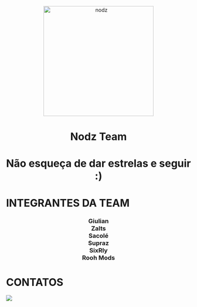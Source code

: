 <div align="center">
<img src="https://telegra.ph/file/91493969bc28216ee50f9.jpg" alt="nodz" width="300" />

</p>
<h1 align="center">Nodz Team</h1>

<h1 align="center">Não esqueça de dar estrelas e seguir :)</h1>

>
>
>
</div>

# INTEGRANTES DA TEAM

<h3 align="center">
Giulian
  <br>
Zalts
  <br>
Sacolé
  <br>
Supraz
  <br>
SixRly
  <br>
Rooh Mods
</h3>

# CONTATOS

<a href="https://wa.me/5517997285572" target="_blank"><img src="https://img.shields.io/badge/WhatsApp-25D366?style=for-the-badge&logo=whatsapp&logoColor=white" target="_blank"></a>
